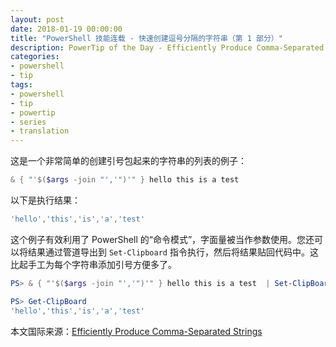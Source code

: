 ```yaml
---
layout: post
date: 2018-01-19 00:00:00
title: "PowerShell 技能连载 - 快速创建逗号分隔的字符串（第 1 部分）"
description: PowerTip of the Day - Efficiently Produce Comma-Separated Strings
categories:
- powershell
- tip
tags:
- powershell
- tip
- powertip
- series
- translation
---
```

这是一个非常简单的创建引号包起来的字符串的列表的例子：

```powershell
& { "'$($args -join "','")'" } hello this is a test
```

以下是执行结果：

```powershell
'hello','this','is','a','test'
```

这个例子有效利用了 PowerShell 的“命令模式”，字面量被当作参数使用。您还可以将结果通过管道导出到 `Set-Clipboard` 指令执行，然后将结果贴回代码中。这比起手工为每个字符串添加引号方便多了。


```powershell
PS> & { "'$($args -join "','")'" } hello this is a test  | Set-ClipBoard

PS> Get-ClipBoard
'hello','this','is','a','test'
```

<!--more-->
本文国际来源：[Efficiently Produce Comma-Separated Strings](http://community.idera.com/powershell/powertips/b/tips/posts/efficiently-produce-comma-separated-strings)
